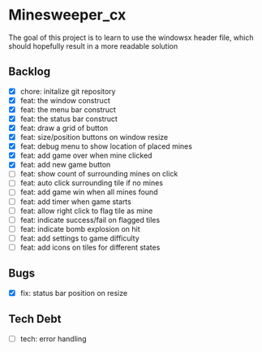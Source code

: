 # Minesweeper_cx

The goal of this project is to learn to use the windowsx header file, which should hopefully result in a more readable solution

## Backlog

- [x] chore: initalize git repository
- [x] feat: the window construct
- [x] feat: the menu bar construct
- [x] feat: the status bar construct
- [x] feat: draw a grid of button
- [x] feat: size/position buttons on window resize
- [x] feat: debug menu to show location of placed mines
- [x] feat: add game over when mine clicked
- [x] feat: add new game button
- [ ] feat: show count of surrounding mines on click
- [ ] feat: auto click surrounding tile if no mines
- [ ] feat: add game win when all mines found
- [ ] feat: add timer when game starts
- [ ] feat: allow right click to flag tile as mine
- [ ] feat: indicate success/fail on flagged tiles
- [ ] feat: indicate bomb explosion on hit
- [ ] feat: add settings to game difficulty
- [ ] feat: add icons on tiles for different states

## Bugs
- [x] fix: status bar position on resize

## Tech Debt
- [ ] tech: error handling
